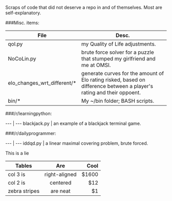 Scraps of code that did not deserve a repo in and of themselves.  Most
are self-explanatory.

###Misc. items:

| File   | Desc. |
| -----  | ----- |
| qol.py | my Quality of Life adjustments. |
| NoCoLin.py | brute force solver for a puzzle that stumped my girlfriend and me at OMSI. |
| elo_changes_wrt_different/* | generate curves for the amount of Elo rating risked, based on difference between a player's rating and their oppoent. |
| bin/* | My ~/bin folder; BASH scripts. |

###/r/learningpython:

--- | ---
blackjack.py | an example of a blackjack terminal game.

###/r/dailyprogrammer:

--- | ---
iddqd.py | a linear maximal covering problem, brute forced.


This is a lie

| Tables        | Are           | Cool  |
| ------------- |:-------------:| -----:|
| col 3 is      | right-aligned | $1600 |
| col 2 is      | centered      |   $12 |
| zebra stripes | are neat      |    $1 |